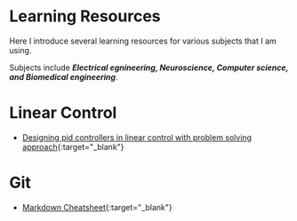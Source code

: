 # Learning Resources

Here I introduce several learning resources for various subjects that I am using.

Subjects include **_Electrical egnineering, Neuroscience, Computer science, and Biomedical engineering_**.

# Linear Control
* [Designing pid controllers in linear control with problem solving approach](https://faradars.org/courses/fvee96073r-designing-pid-controllers-in-linear-control-with-problem-solving-approach){:target="_blank"}

# Git
* [Markdown Cheatsheet](https://github.com/adam-p/markdown-here/wiki/Markdown-Cheatsheet){:target="_blank"}